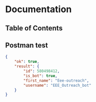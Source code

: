 # Documentation

## Table of Contents

## Postman test

```json
{
    "ok": true,
    "result": {
        "id": 580498412,
        "is_bot": true,
        "first_name": "Eee-outreach",
        "username": "EEE_Outreach_bot"
    }
}
```